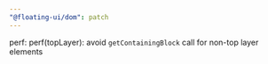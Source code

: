 ```yaml
---
"@floating-ui/dom": patch
---
```


perf: perf(topLayer): avoid `getContainingBlock` call for non-top layer elements
